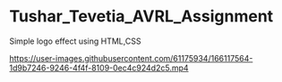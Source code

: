 # Tushar_Tevetia_AVRL_Assignment
Simple logo effect using HTML,CSS


https://user-images.githubusercontent.com/61175934/166117564-1d9b7246-9246-4f4f-8109-0ec4c924d2c5.mp4

